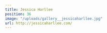 ```yaml
---
title: Jessica Harllee
position: 36
image: "/uploads/gallery__jessicaharllee.jpg"
url: http://jessicaharllee.com/
---
```


